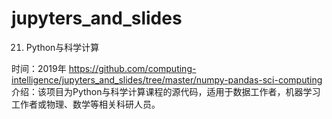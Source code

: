 # jupyters_and_slides

21. Python与科学计算

时间：2019年
https://github.com/computing-intelligence/jupyters_and_slides/tree/master/numpy-pandas-sci-computing
介绍：该项目为Python与科学计算课程的源代码，适用于数据工作者，机器学习工作者或物理、数学等相关科研人员。
